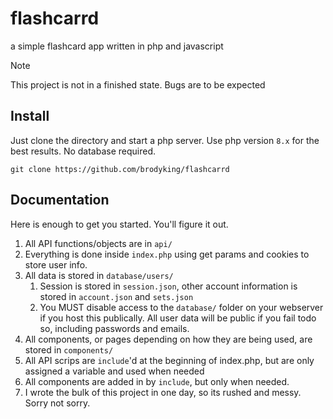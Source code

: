 # flashcarrd
a simple flashcard app written in php and javascript

> [!NOTE]
> This project is not in a finished state. Bugs are to be expected

## Install
Just clone the directory and start a php server. Use php version `8.x` for the best results. No database required.

```
git clone https://github.com/brodyking/flashcarrd
```

## Documentation
Here is enough to get you started. You'll figure it out.

1. All API functions/objects are in `api/`
2. Everything is done inside `index.php` using get params and cookies to store user info.
3. All data is stored in `database/users/`
   1. Session is stored in `session.json`, other account information is stored in `account.json` and `sets.json`
   2. You MUST disable access to the `database/` folder on your webserver if you host this publically. All user data will be public if you fail todo so, including passwords and emails.
4. All components, or pages depending on how they are being used, are stored in `components/`
5. All API scrips are `include`'d at the beginning of index.php, but are only assigned a variable and used when needed
6. All components are added in by `include`, but only when needed.
7. I wrote the bulk of this project in one day, so its rushed and messy. Sorry not sorry.